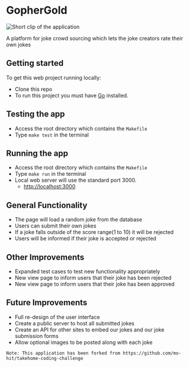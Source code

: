 # GopherGold
![Short clip of the application](https://media.giphy.com/media/jsaGMuMEwinniIwHJj/giphy.gif)

A platform for joke crowd sourcing which lets the joke creators rate their own jokes 

## Getting started

To get this web project running locally:

- Clone this repo
- To run this project you must have [Go](https://golang.org/dl/) installed.

## Testing the app

- Access the root directory which contains the `Makefile`
- Type `make test` in the terminal

## Running the app

- Access the root directory which contains the `Makefile`
- Type `make run` in the terminal
- Local web server will use the standard port 3000.
  - [http://localhost:3000](http://localhost:3000)

## General Functionality

- The page will load a random joke from the database
- Users can submit their own jokes
- If a joke falls outside of the score range(1 to 10) it will be rejected
- Users will be informed if their joke is accepted or rejected

## Other Improvements

- Expanded test cases to test new functionality appropriately
- New view page to inform users that their joke has been rejected
- New view page to inform users that their joke has been approved

## Future Improvements

- Full re-design of the user interface
- Create a public server to host all submitted jokes
- Create an API for other sites to embed our jokes and our joke submission forms
- Allow optional images to be posted along with each joke

`Note: This application has been forked from https://github.com/mo-hit/takehome-coding-challenge`
